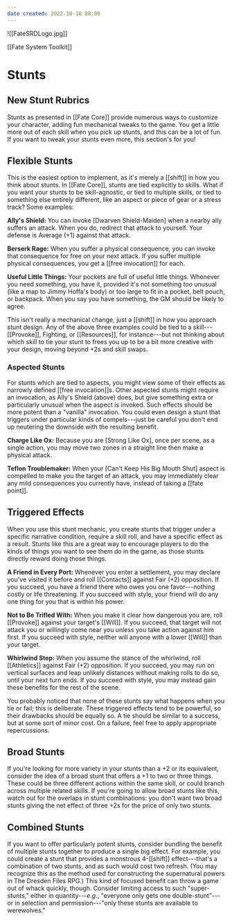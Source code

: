 ```yaml
---
date created: 2022-10-18 08:09
---
```


![[FateSRDLogo.jpg]]

[[Fate System Toolkit]]

# Stunts

## New Stunt Rubrics

Stunts as presented in [[Fate Core]] provide numerous ways to customize your
character, adding fun mechanical tweaks to the game. You get a little
more out of each skill when you pick up stunts, and this can be a lot of
fun. If you want to tweak your stunts even more, this section's for you!

## Flexible Stunts

This is the easiest option to implement, as it's merely a [[shift]] in how
you think about stunts. In [[Fate Core]], stunts are tied explicitly to
skills. What if you want your stunts to be skill-agnostic, or tied to
multiple skills, or tied to something else entirely different, like an
aspect or piece of gear or a stress track? Some examples:

**Ally's Shield:** You can invoke [Dwarven Shield-Maiden] when
a nearby ally suffers an attack. When you do, redirect that attack to
yourself. Your defense is Average (+1) against that attack.

**Berserk Rage:** When you suffer a physical consequence, you can invoke
that consequence for free on your next attack. If you suffer multiple
physical consequences, you get a [[free invocation]] for each.

**Useful Little Things:** Your pockets are full of useful little things.
Whenever you need something, you have it, provided it's not something
_too_ unusual (like a map to Jimmy Hoffa's body) or too large to fit in
a pocket, belt pouch, or backpack. When you say you have something, the
GM should be likely to agree.

This isn't really a mechanical change, just a [[shift]] in how you approach
stunt design. Any of the above three examples could be tied to a
skill---[[Provoke]], Fighting, or [[Resources]], for instance---but not thinking
about which skill to tie your stunt to frees you up to be a bit more
creative with your design, moving beyond +2s and skill swaps.

### Aspected Stunts

For stunts which are tied to aspects, you might view some of their
effects as narrowly defined [[free invocation]]s. Other aspected stunts
might require an invocation, as Ally's Shield (above) does, but give
something extra or particularly unusual when the aspect is invoked. Such
effects should be more potent than a "vanilla" invocation. You could
even design a stunt that triggers under particular kinds of
compels---just be careful you don't end up neutering the downside with
the resulting benefit.

**Charge Like Ox:** Because you are [Strong Like Ox], once per
scene, as a single action, you may move two zones in a straight line
then make a physical attack.

**Teflon Troublemaker:** When your [Can't Keep His Big Mouth
Shut] aspect is compelled to make you the target of an attack,
you may immediately clear any mild consequences you currently have,
instead of taking a [[fate point]].

## Triggered Effects

When you use this stunt mechanic, you create stunts that trigger under a
specific narrative condition, require a skill roll, and have a specific
effect as a result. Stunts like this are a great way to encourage
players to do the kinds of things you want to see them do in the game,
as those stunts directly reward doing those things.

**A Friend in Every Port:** Whenever you enter a settlement, you may
declare you've visited it before and roll [[Contacts]] against Fair (+2)
opposition. If you succeed, you have a friend there who owes you one
favor---nothing costly or life threatening. If you succeed with style,
your friend will do any one thing for you that is within his power.

**Not to Be Trifled With:** When you make it clear how dangerous you
are, roll [[Provoke]] against your target's [[Will]]. If you succeed, that
target will not attack you or willingly come near you unless you take
action against him first. If you succeed with style, neither will anyone
with a lower [[Will]] than your target.

**Whirlwind Step:** When you assume the stance of the whirlwind, roll
[[Athletics]] against Fair (+2) opposition. If you succeed, you may run on
vertical surfaces and leap unlikely distances without making rolls to do
so, until your next turn ends. If you succeed with style, you may
instead gain these benefits for the rest of the scene.

You probably noticed that none of these stunts say what happens when you
tie or fail; this is deliberate. These triggered effects tend to be
powerful, so their drawbacks should be equally so. A tie should be
similar to a success, but at some sort of minor cost. On a failure, feel
free to apply appropriate repercussions.

## Broad Stunts

If you're looking for more variety in your stunts than a +2 or its
equivalent, consider the idea of a broad stunt that offers a +1 to two
or three things. These could be three different actions within the same
skill, or could branch across multiple related skills. If you're going
to allow broad stunts like this, watch out for the overlaps in stunt
combinations: you don't want two broad stunts giving the net effect of
three +2s for the price of only two stunts.

## Combined Stunts

If you want to offer particularly potent stunts, consider bundling the
benefit of multiple stunts together to produce a single big effect. For
example, you could create a stunt that provides a monstrous 4-[[shift]]
effect---that's a combination of two stunts, and as such would cost two
refresh. (You may recognize this as the method used for constructing the
supernatural powers in The Dresden Files RPG.) This kind of focused
benefit can throw a game out of whack quickly, though. Consider limiting
access to such "super-stunts," either in quantity---_e.g._, "everyone
only gets one double-stunt"---or in selection and permission---"only
these stunts are available to werewolves."

